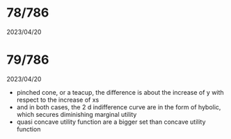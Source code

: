 # 78/786

2023/04/20


# 79/786

2023/04/20

- pinched cone, or a teacup, the difference is about the increase of y with respect to the increase of xs
- and in both cases, the 2 d indifference curve are in the form of hybolic, which secures diminishing marginal utility
- quasi concave utility function are a bigger set than concave utility function
